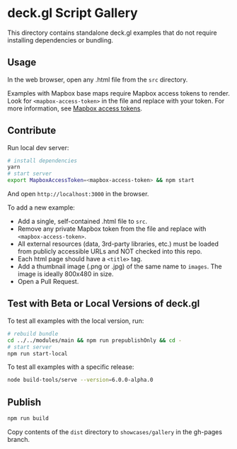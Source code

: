 # deck.gl Script Gallery

This directory contains standalone deck.gl examples that do not require installing dependencies or bundling.

## Usage

In the web browser, open any .html file from the `src` directory. 

Examples with Mapbox base maps require Mapbox access tokens to render. Look for `<mapbox-access-token>` in the file and replace with your token. For more information, see [Mapbox access tokens](https://www.mapbox.com/help/how-access-tokens-work/).



## Contribute

Run local dev server:

```bash
# install dependencies
yarn
# start server
export MapboxAccessToken=<mapbox-access-token> && npm start
```

And open `http://localhost:3000` in the browser.

To add a new example:

- Add a single, self-contained .html file to `src`.
- Remove any private Mapbox token from the file and replace with `<mapbox-access-token>`.
- All external resources (data, 3rd-party libraries, etc.) must be loaded from publicly accessible URLs and NOT checked into this repo.
- Each html page should have a `<title>` tag.
- Add a thumbnail image (.png or .jpg) of the same name to `images`. The image is ideally 800x480 in size.
- Open a Pull Request.

## Test with Beta or Local Versions of deck.gl

To test all examples with the local version, run:

```bash
# rebuild bundle
cd ../../modules/main && npm run prepublishOnly && cd -
# start server
npm run start-local
```

To test all examples with a specific release:

```bash
node build-tools/serve --version=6.0.0-alpha.0
```

## Publish

```bash
npm run build
```

Copy contents of the `dist` directory to `showcases/gallery` in the gh-pages branch.

